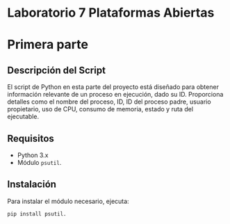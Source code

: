 # Laboratorio 7 Plataformas Abiertas

# Primera parte

## Descripción del Script

El script de Python en esta parte del proyecto está diseñado para obtener información relevante de un proceso en ejecución, dado su ID. Proporciona detalles como el nombre del proceso, ID, ID del proceso padre, usuario propietario, uso de CPU, consumo de memoria, estado y ruta del ejecutable.

## Requisitos

- Python 3.x
- Módulo `psutil`.

## Instalación

Para instalar el módulo necesario, ejecuta:

```bash
pip install psutil.



